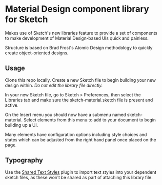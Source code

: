 # Material Design component library for Sketch
Makes use of Sketch's new libraries feature to provide a set of components to make development of Material Design-based UIs quick and painless.

Structure is based on Brad Frost's Atomic Design methodology to quickly create object-oriented designs.

## Usage
Clone this repo locally. Create a new Sketch file to begin building your new design within. _Do not edit the library file directly._

In your new Sketch file, go to Sketch > Preferences, then select the Libraries tab and make sure the sketch-material.sketch file is present and active.

On the Insert menu you should now have a submenu named sketch-material. Select elements from this menu to add to your document to begin building up a UI.

Many elements have configuration options including style choices and states which can be adjusted from the right hand panel once placed on the page. 

## Typography
Use the [Shared Text Styles](https://github.com/nilshoenson/shared-text-styles) plugin to import text styles into your dependent sketch files, as these won't be shared as part of attaching this library file.